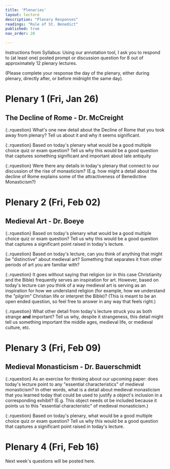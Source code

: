 ```yaml
---
title: 'Plenaries'
layout: lecture
description: "Plenary Responses"
readings: "Rule of St. Benedict"
published: true
nav_order: 28

---
```


Instructions from Syllabus: Using our annotation tool, I ask you to respond to (at least one) posted prompt or discussion question for 8 out of approximately 12 plenary lectures. 

(Please complete your response the day of the plenary, either during plenary, directly after, or before midnight the same day).

# Plenary 1 (Fri, Jan 26)
## The Decline of Rome - Dr. McCreight

<div class="discussion" markdown="1">

{:.rquestion}
What's one new detail about the Decline of Rome that you took away from plenary? Tell us about it and why it seems significant.

{:.rquestion}
Based on today's plenary what would be a good multiple choice quiz or exam question? Tell us why this would be a good question that captures something significant and important about late antiquity

{:.rquestion}
Were there any details in today's plenary that connect to our discussion of the rise of monasticism? (E.g. how might a detail about the decline of Rome explains some of the attractiveness of Benedictine Monasticism?)

</div>

# Plenary 2 (Fri, Feb 02)
## Medieval Art - Dr. Boeye

<div class="discussion" markdown="1">

{:.rquestion}
Based on today's plenary what would be a good multiple choice quiz or exam question? Tell us why this would be a good question that captures a significant point raised in today's lecture.

{:.rquestion}
Based on today's lecture, can you think of anything that might be "distinctive" about medieval art? Something that separates it from other periods of art you are familiar with?

{:.rquestion}
It goes without saying that religion (or in this case Christianity and the Bible) frequently serves an inspiration for art. However, based on today's lecture can you think of a way medieval art is serving as an inspiration for how we understand religion (for example, how we understand the "pilgrim" Christian life or interpret the Bible)? (This is meant to be an open ended question, so feel free to answer in any way that feels right.)

{:.rquestion}
What other detail from today's lecture struck you as both strange **and** important? Tell us why, despite it strangeness, this detail might tell us something important the middle ages, medieval life, or medieval culture, etc.

</div>


# Plenary 3 (Fri, Feb 09)
## Medieval Monasticism - Dr. Bauerschmidt

<div class="discussion" markdown="1">

{:.rquestion}
As an exercise for thinking about our upcoming paper: does today's lecture point to any "essential characteristics" of medieval monasticism? In other words, what is a detail about medieval monasticism that you learned today that could be used to justify a object's inclusion in a corresponding exhibit? (E.g. This object needs ot be included because it points us to this "essential characteristic" of medieval monasticism.)

{:.rquestion}
Based on today's plenary, what would be a good multiple choice quiz or exam question? Tell us why this would be a good question that captures a significant point raised in today's lecture.


</div>


# Plenary 4 (Fri, Feb 16)
Next week's questions will be posted here.
